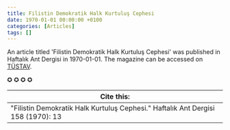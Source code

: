 ```yaml
---
title: Filistin Demokratik Halk Kurtuluş Cephesi
date: 1970-01-01 00:00:00 +0100
categories: [Articles]
tags: []
---
```


An article titled 'Filistin Demokratik Halk Kurtuluş Cephesi' was published in Haftalık Ant Dergisi in 1970-01-01. The magazine can be accessed on [TÜSTAV](https://www.tustav.org/sureli-yayinlar-arsivi/ant-dergisi/).

✪ ✪ ✪ ✪



| Cite this:   |
|--------|
| "Filistin Demokratik Halk Kurtuluş Cephesi." Haftalık Ant Dergisi 158 (1970): 13 

